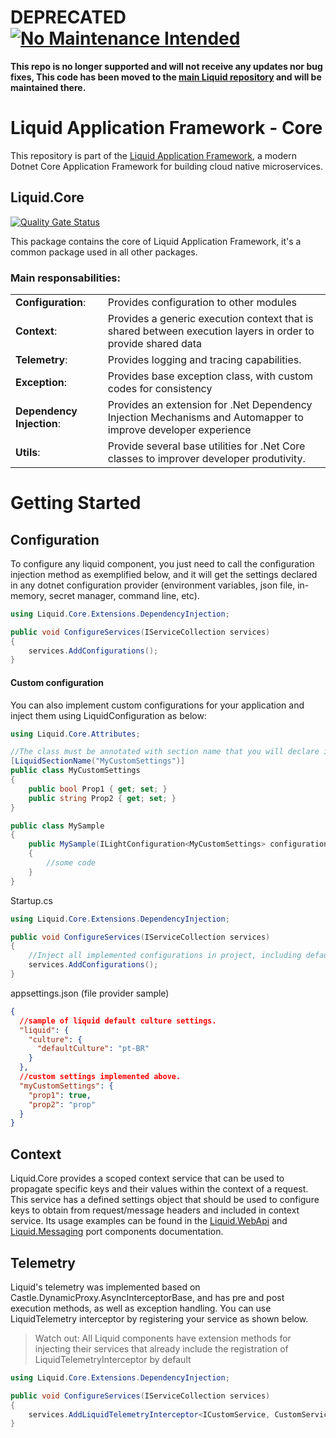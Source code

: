 # DEPRECATED [![No Maintenance Intended](http://unmaintained.tech/badge.svg)](http://unmaintained.tech/)
**This repo is no longer supported and will not receive any updates nor bug fixes, This code has been moved to the [main Liquid repository](https://github.com/Avanade/Liquid-Application-Framework) and will be maintained there.**


Liquid Application Framework - Core
===================================

This repository is part of the [Liquid Application Framework](https://github.com/Avanade/Liquid-Application-Framework), a modern Dotnet Core Application Framework for building cloud native microservices.

Liquid.Core
-----------

[![Quality Gate Status](https://sonarcloud.io/api/project_badges/measure?project=Avanade_Liquid.Core&metric=alert_status)](https://sonarcloud.io/dashboard?id=Avanade_Liquid.Core)

This package contains the core of Liquid Application Framework, it's a common package used in all other packages.

### **Main responsabilities:**
|| |
|---|---|
| **Configuration**:        |Provides configuration to other modules|
| **Context**:              |Provides a generic execution context that is shared between execution layers in order to provide shared data|
| **Telemetry**:            |Provides logging and tracing capabilities.|
| **Exception**:            |Provides base exception class, with custom codes for consistency|
| **Dependency Injection**: |Provides an extension for .Net Dependency Injection Mechanisms and Automapper to improve developer experience|
| **Utils**:                |Provide several base utilities for .Net Core classes to improver developer produtivity.|


Getting Started
===


Configuration
---
To configure any liquid component, you just need to call the configuration injection method as exemplified below, and it will get the settings declared in any dotnet configuration provider (environment variables, json file, in-memory, secret manager, command line, etc). 

```C#
using Liquid.Core.Extensions.DependencyInjection;
```
```C#
public void ConfigureServices(IServiceCollection services)
{
    services.AddConfigurations();
}
```

#### Custom configuration 
You can also implement custom configurations for your application and inject them using LiquidConfiguration as below:

```C#
using Liquid.Core.Attributes;
```
```C#
//The class must be annotated with section name that you will declare in your configuration provider
[LiquidSectionName("MyCustomSettings")]
public class MyCustomSettings
{
    public bool Prop1 { get; set; }
    public string Prop2 { get; set; }
}
```
```C#
public class MySample
{
    public MySample(ILightConfiguration<MyCustomSettings> configuration)
    {
        //some code
    }
}

```

Startup.cs
```C#
using Liquid.Core.Extensions.DependencyInjection;
```
```C#
public void ConfigureServices(IServiceCollection services)
{
    //Inject all implemented configurations in project, including default settings implemented on Liquid components.
    services.AddConfigurations();
}
```
appsettings.json (file provider sample)
```Json
{
  //sample of liquid default culture settings.
  "liquid": {
    "culture": {
      "defaultCulture": "pt-BR"
    }
  },
  //custom settings implemented above.
  "myCustomSettings": {
    "prop1": true,
    "prop2": "prop"
  }
}
```

Context
---
Liquid.Core provides a scoped context service that can be used to propagate specific keys and their values within the context of a request.
This service has a defined settings object that should be used to configure keys to obtain from request/message headers and included in context service. 
Its usage examples can be found in the [Liquid.WebApi](https://github.com/Avanade/Liquid.WebApi#readme) and [Liquid.Messaging](https://github.com/Avanade/Liquid.Messaging#readme) port components documentation.

Telemetry
--

Liquid's telemetry was implemented based on Castle.DynamicProxy.AsyncInterceptorBase, and has pre and post execution methods, as well as exception handling.
You can use LiquidTelemetry interceptor by registering your service as shown below.

>Watch out: All Liquid components have extension methods for injecting their services that already include the registration of LiquidTelemetryInterceptor by default

```C#
using Liquid.Core.Extensions.DependencyInjection;
```
```C#
public void ConfigureServices(IServiceCollection services)
{
    services.AddLiquidTelemetryInterceptor<ICustomService, CustomService>();
}
```
